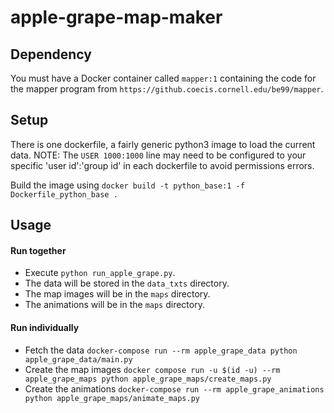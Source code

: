 # apple-grape-map-maker

## Dependency

You must have a Docker container called `mapper:1` containing the code for the mapper program from `https://github.coecis.cornell.edu/be99/mapper`.

## Setup

There is one dockerfile, a fairly generic python3 image to load the current data.
NOTE: The `USER 1000:1000` line may need to be configured to your specific 'user id':'group id' in each dockerfile to avoid permissions errors.

Build the image using `docker build -t python_base:1 -f Dockerfile_python_base .`

## Usage
#### Run together
 - Execute `python run_apple_grape.py`.
 - The data will be stored in the `data_txts` directory.
 - The map images will be in the `maps` directory.
 - The animations will be in the `maps` directory.

#### Run individually
- Fetch the data `docker-compose run --rm apple_grape_data python apple_grape_data/main.py`
- Create the map images `docker compose run -u $(id -u) --rm apple_grape_maps python apple_grape_maps/create_maps.py`
- Create the animations `docker-compose run --rm apple_grape_animations python apple_grape_maps/animate_maps.py`